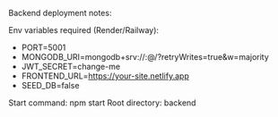 Backend deployment notes:

Env variables required (Render/Railway):
- PORT=5001
- MONGODB_URI=mongodb+srv://<user>:<pass>@<cluster>/<db>?retryWrites=true&w=majority
- JWT_SECRET=change-me
- FRONTEND_URL=https://your-site.netlify.app
- SEED_DB=false

Start command: npm start
Root directory: backend

